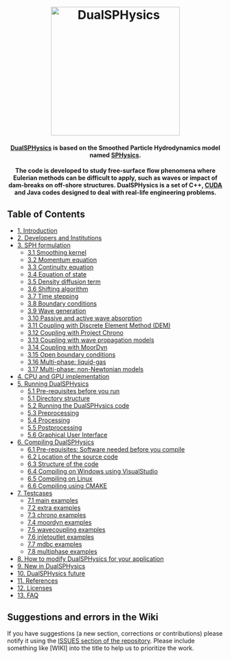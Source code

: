 <h1 align="center">
  <br>
  <a href="http://dual.sphysics.org/"><img src="http://design.sphysics.org/img/logo_dualsphysics.png" alt="DualSPHysics" width="300"></a>
</h1>

<h4 align="center"><a href="https://http://www.dual.sphysics.org" target="_blank">DualSPHysics</a> is based on the Smoothed Particle Hydrodynamics model named <a href="https://http://www.sphysics.org" target="_blank">SPHysics</a>.</h4>

<h4 align="center">The code is developed to study free-surface flow phenomena where Eulerian methods can be difficult to apply, such as waves or impact of dam-breaks on off-shore structures. DualSPHysics is a set of C++, <a href="https://developer.nvidia.com/cuda-zone" target="_blank">CUDA</a> and Java codes designed to deal with real-life engineering problems.</h4>


## Table of Contents
<div>
    <ul>
        <li>
            <a href="1.-Introduction">1. Introduction</a>
        </li>
        <li>
            <a href="2.-Developers-and-Institutions">2. Developers and Institutions</a>
        </li>
        <li>
            <a href="3.-SPH-formulation">3. SPH formulation</a>
            <ul>
                <li><a href="3.-SPH-formulation#31-smoothing-kernel">3.1 Smoothing kernel</a></li>
                <li><a href="3.-SPH-formulation#32-momentum-equation">3.2 Momentum equation</a></li>
                <li><a href="3.-SPH-formulation#33-continuity-equation">3.3 Continuity equation</a></li>
                <li><a href="3.-SPH-formulation#34-equation-of-state">3.4 Equation of state</a></li>
                <li><a href="3.-SPH-formulation#35-density-diffusion-term">3.5 Density diffusion term</a></li>
                <li><a href="3.-SPH-formulation#36-shifting-algorithm">3.6 Shifting algorithm</a></li>
                <li><a href="3.-SPH-formulation#37-time-stepping">3.7 Time stepping</a></li>
                <li><a href="3.-SPH-formulation#38-boundary-conditions">3.8 Boundary conditions</a></li>
                <li><a href="3.-SPH-formulation#39-wave-generation">3.9 Wave generation</a></li>
                <li><a href="3.-SPH-formulation#310-passive-and-active-wave-absorption">3.10 Passive and active wave absorption</a></li>
                <li><a href="3.-SPH-formulation#311-coupling-with-discrete-element-method-dem">3.11 Coupling with Discrete Element Method (DEM)</a></li>
                <li><a href="3.-SPH-formulation#312-coupling-dualsphysics-with-project-chrono">3.12 Coupling with Project Chrono</a></li>
                <li><a href="3.-SPH-formulation#313-coupling-with-wave-propagation-models">3.13 Coupling with wave propagation models</a></li>
                <li><a href="3.-SPH-formulation#314-coupling-with-moordyn">3.14 Coupling with MoorDyn</a></li>
                <li><a href="3.-SPH-formulation#315-open-boundary-conditions">3.15 Open boundary conditions</a></li>
                <li><a href="3.-SPH-formulation#316-multi-phase-two-phase-liquid-gas-implementation-in-dualsphysics">3.16 Multi-phase: liquid-gas</a></li>
                <li><a href="3.-SPH-formulation#317-multi-phase-two-phase-liquid-sediment-implementation-in-dualsphysics">3.17 Multi-phase: non-Newtonian models</a></li>
            </ul>
        </li>
        <li>
            <a href="4.-CPU-and-GPU-implementation">4. CPU and GPU implementation</a>
        </li>
        <li>
            <a href="5.-Running-DualSPHysics">5. Running DualSPHysics</a>
            <ul>
                <li><a href="5.-Running-DualSPHysics#51-pre-requisites-before-you-run">5.1 Pre-requisites before you run</a></li>
                <li><a href="5.-Running-DualSPHysics#52-directory-structure">5.1 Directory structure</a></li>
                <li><a href="5.-Running-DualSPHysics#53-running-the-dualsphysics-code">5.2 Running the DualSPHysics code</a></li>
                <li><a href="5.-Running-DualSPHysics#54-preprocessing">5.3 Preprocessing</a></li>
                <li><a href="5.-Running-DualSPHysics#55-processing">5.4 Processing</a></li>
                <li><a href="5.-Running-DualSPHysics#56-postprocessing">5.5 Postprocessing</a></li>
                <li><a href="5.-Running-DualSPHysics#57-graphical-user-interface">5.6 Graphical User Interface</a></li>
            </ul>
        </li>
        <li>
            <a href="6.-Compiling-DualSPHysics">6. Compiling DualSPHysics</a>
            <ul>
                <li><a href="6.-Compiling-DualSPHysics#61-pre-requisites-software-needed-before-you-compile">6.1 Pre-requisites: Software needed before you compile</a></li>
                <li><a href="6.-Compiling-DualSPHysics#62-location-of-the-source-code">6.2 Location of the source code</a></li>
                <li><a href="6.-Compiling-DualSPHysics#63-structure-of-the-code">6.3 Structure of the code</a></li>
                <li><a href="6.-Compiling-DualSPHysics#64-compiling-on-windows-using-visualstudio">6.4 Compiling on Windows using VisualStudio</a></li>
                <li><a href="6.-Compiling-DualSPHysics#65-compiling-on-linux">6.5 Compiling on Linux</a></li>
                <li><a href="6.-Compiling-DualSPHysics#66-compiling-using-cmake">6.6 Compiling using CMAKE</a></li>
            </ul>
        </li>
        <li>
            <a href="7.-Testcases">7. Testcases</a>
            <ul>
                <li><a href="7.-Testcases#71-main-examples">7.1 main examples</a></li>
                <li><a href="7.-Testcases#72-extra-examples">7.2 extra examples</a></li>
                <li><a href="7.-Testcases#73-chrono-examples">7.3 chrono examples</a></li>
                <li><a href="7.-Testcases#74-moordyn-examples">7.4 moordyn examples</a></li>
                <li><a href="7.-Testcases#75-wavecoupling-examples">7.5 wavecoupling examples</a></li>
                <li><a href="7.-Testcases#76-inletoutlet-examples">7.6 inletoutlet examples</a></li>
                <li><a href="7.-Testcases#77-mdbc-examples">7.7 mdbc examples</a></li>
                <li><a href="7.-Testcases#78-multiphase-examples">7.8 multiphase examples</a></li>
            </ul>
        </li>
        <li>
            <a href="8.-How-to-modify-DualSPHysics-for-your-application">8. How to modify DualSPHysics for your application</a>
        </li>
        <li>
            <a href="9.-New-in-DualSPHysics">9. New in DualSPHysics</a>
        </li>
        <li>
            <a href="10.-DualSPHysics-future">10. DualSPHysics future</a>
        </li>
        <li>
            <a href="11.-References">11. References</a>
        </li>
        <li>
            <a href="12.-Licenses">12. Licenses</a>
        </li>
        <li>
            <a href="13.-FAQ">13. FAQ</a>
        </li>
       </ul>
</div>

## Suggestions and errors in the Wiki
If you have suggestions (a new section, corrections or contributions) please notify it using the [ISSUES section of the repository](https://github.com/DualSPHysics/DualSPHysics/issues). Please include something like [WIKI] into the title to help us to prioritize the work.
